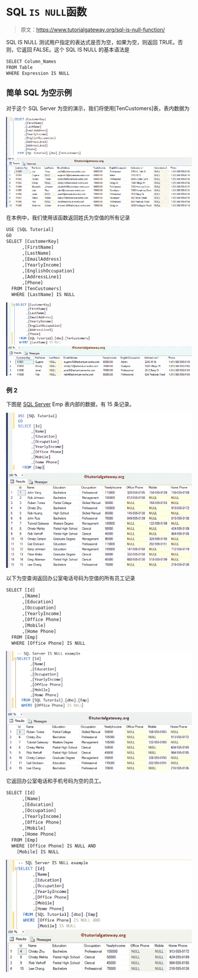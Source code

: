 # SQL `IS NULL`函数

> 原文：<https://www.tutorialgateway.org/sql-is-null-function/>

SQL IS NULL 测试用户指定的表达式是否为空，如果为空，则返回 TRUE。否则，它返回 FALSE。这个 SQL IS NULL 的基本语法是

```
SELECT Column_Names 
FROM Table
WHERE Expression IS NULL
```

## 简单 SQL 为空示例

对于这个 SQL Server 为空的演示，我们将使用[TenCustomers]表，表内数据为

![SQL IS NULL Example 1](img/53394cfb366660e324eda4195b35f1c8.png)

在本例中，我们使用该函数返回姓氏为空值的所有记录

```
USE [SQL Tutorial]
GO
SELECT [CustomerKey]
      ,[FirstName]
      ,[LastName]
      ,[EmailAddress]
      ,[YearlyIncome]
      ,[EnglishOccupation]
      ,[AddressLine1]
      ,[Phone]
  FROM [TenCustomers]
  WHERE [LastName] IS NULL
```

![SQL IS NULL Example 2](img/bf46053d24882bef28c3e12689e9e52c.png)

### 例 2

下图是 [SQL Server](https://www.tutorialgateway.org/sql/) Emp 表内部的数据，有 15 条记录。

![SQL IS NULL Example 5](img/97828a47b8232d9c5f5a3d155486e67f.png)

以下为空查询返回办公室电话号码为空值的所有员工记录

```
SELECT [Id]
      ,[Name]
      ,[Education]
      ,[Occupation]
      ,[YearlyIncome]
      ,[Office Phone]
      ,[Mobile]
      ,[Home Phone]
  FROM [Emp]
  WHERE [Office Phone] IS NULL
```

![SQL IS NULL Example 3](img/79d7ee3a2794ca83bf56d8f8a5696c58.png)

它返回办公室电话和手机号码为空的员工。

```
SELECT [Id]
      ,[Name]
      ,[Education]
      ,[Occupation]
      ,[YearlyIncome]
      ,[Office Phone]
      ,[Mobile]
      ,[Home Phone]
  FROM [Emp]
  WHERE [Office Phone] IS NULL AND 
	[Mobile] IS NULL
```

![SQL IS NULL Example 4](img/81370fb9acf4324162118b9ccbb77753.png)